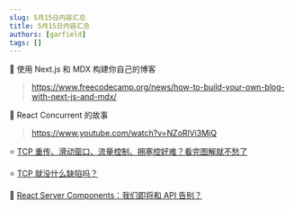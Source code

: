 ```yaml
---
slug: 5月15日内容汇总
title: 5月15日内容汇总
authors: [garfield]
tags: []
---
```


📒 使用 Next.js 和 MDX 构建你自己的博客

> https://www.freecodecamp.org/news/how-to-build-your-own-blog-with-next-js-and-mdx/

📒 React Concurrent 的故事

> https://www.youtube.com/watch?v=NZoRlVi3MjQ

⭐️ [TCP 重传、滑动窗口、流量控制、拥塞控好难？看完图解就不愁了](https://mp.weixin.qq.com/s/toQUgqJHeUbFZMtxfzFCxw)

⭐️ [TCP 就没什么缺陷吗？](https://mp.weixin.qq.com/s/9kHoRk6QIYOFUR_PCmHY6g)

📒 [React Server Components：我们即将和 API 告别？](https://mp.weixin.qq.com/s/b9Ye4iShgTSAcm0ce6m_9Q)
